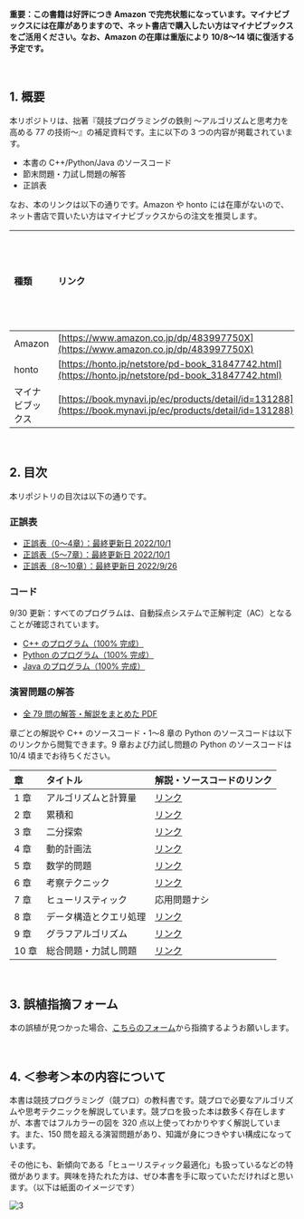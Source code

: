 **重要：この書籍は好評につき Amazon で完売状態になっています。マイナビブックスには在庫がありますので、ネット書店で購入したい方はマイナビブックスをご活用ください。なお、Amazon の在庫は重版により 10/8～14 頃に復活する予定です。**

<br />

## 1. 概要
本リポジトリは、拙著『競技プログラミングの鉄則 ～アルゴリズムと思考力を高める 77 の技術～』の補足資料です。主に以下の 3 つの内容が掲載されています。

* 本書の C++/Python/Java のソースコード
* 節末問題・力試し問題の解答
* 正誤表

なお、本のリンクは以下の通りです。Amazon や honto には在庫がないので、ネット書店で買いたい方はマイナビブックスからの注文を推奨します。

| 種類 | リンク | 現在の在庫状況 |
|:---|:---|:---|
| Amazon | [https://www.amazon.co.jp/dp/483997750X](https://www.amazon.co.jp/dp/483997750X) | × |
| honto | [https://honto.jp/netstore/pd-book_31847742.html](https://honto.jp/netstore/pd-book_31847742.html) | × |
| マイナビブックス | [https://book.mynavi.jp/ec/products/detail/id=131288](https://book.mynavi.jp/ec/products/detail/id=131288) | 〇 |

<br />

## 2. 目次
本リポジトリの目次は以下の通りです。

### 正誤表
* [正誤表（0～4章）：最終更新日 2022/10/1](https://github.com/E869120/kyopro-tessoku/blob/main/errata/errata_Chap0-4.md)
* [正誤表（5～7章）：最終更新日 2022/10/1](https://github.com/E869120/kyopro-tessoku/blob/main/errata/errata_Chap5-7.md)
* [正誤表（8～10章）：最終更新日 2022/9/26](https://github.com/E869120/kyopro-tessoku/blob/main/errata/errata_Chap8-10.md)

### コード
9/30 更新：すべてのプログラムは、自動採点システムで正解判定（AC）となることが確認されています。

* [C++ のプログラム（100% 完成）](https://github.com/E869120/kyopro-tessoku/tree/main/codes/cpp)
* [Python のプログラム（100% 完成）](https://github.com/E869120/kyopro-tessoku/tree/main/codes/python)
* [Java のプログラム（100% 完成）](https://github.com/E869120/kyopro-tessoku/tree/main/codes/java)

### 演習問題の解答
* [全 79 問の解答・解説をまとめた PDF](https://github.com/E869120/kyopro-tessoku/blob/main/editorial/Editorial_All.pdf)

章ごとの解説や C++ のソースコード・1～8 章の Python のソースコードは以下のリンクから閲覧できます。9 章および力試し問題の Python のソースコードは 10/4 頃までお待ちください。

| 章 | タイトル | 解説・ソースコードのリンク |
|:---|:---|:---|
| 1 章 | アルゴリズムと計算量 | [リンク](https://github.com/E869120/kyopro-tessoku/tree/main/editorial/chap01) |
| 2 章 | 累積和 | [リンク](https://github.com/E869120/kyopro-tessoku/tree/main/editorial/chap02) |
| 3 章 | 二分探索 | [リンク](https://github.com/E869120/kyopro-tessoku/tree/main/editorial/chap03) |
| 4 章 | 動的計画法 | [リンク](https://github.com/E869120/kyopro-tessoku/tree/main/editorial/chap04) |
| 5 章 | 数学的問題 | [リンク](https://github.com/E869120/kyopro-tessoku/tree/main/editorial/chap05) |
| 6 章 | 考察テクニック | [リンク](https://github.com/E869120/kyopro-tessoku/tree/main/editorial/chap06) |
| 7 章 | ヒューリスティック | 応用問題ナシ |
| 8 章 | データ構造とクエリ処理 | [リンク](https://github.com/E869120/kyopro-tessoku/tree/main/editorial/chap08) |
| 9 章 | グラフアルゴリズム | [リンク](https://github.com/E869120/kyopro-tessoku/tree/main/editorial/chap09) |
| 10 章 | 総合問題・力試し問題 | [リンク](https://github.com/E869120/kyopro-tessoku/tree/main/editorial/final) |

<br />

## 3. 誤植指摘フォーム
本の誤植が見つかった場合、[こちらのフォーム](https://forms.gle/jEnCYLsCxNPAJxY56)から指摘するようお願いします。

<br />

## 4. ＜参考＞本の内容について
本書は競技プログラミング（競プロ）の教科書です。競プロで必要なアルゴリズムや思考テクニックを解説しています。競プロを扱った本は数多く存在しますが、本書ではフルカラーの図を 320 点以上使ってわかりやすく解説しています。また、150 問を超える演習問題があり、知識が身につきやすい構成になっています。

その他にも、新傾向である「ヒューリスティック最適化」も扱っているなどの特徴があります。興味を持たれた方は、ぜひ本書を手に取っていただければと思います。（以下は紙面のイメージです）

![3](https://user-images.githubusercontent.com/30901380/189466884-be1e64cf-0532-4f00-8ec7-06d91ae299a1.JPG)
